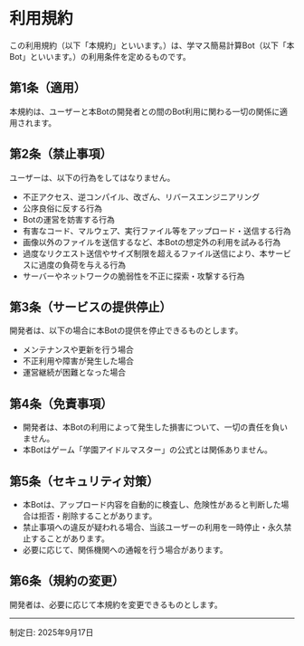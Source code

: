 # 利用規約

この利用規約（以下「本規約」といいます。）は、学マス簡易計算Bot（以下「本Bot」といいます。）の利用条件を定めるものです。

## 第1条（適用）
本規約は、ユーザーと本Botの開発者との間のBot利用に関わる一切の関係に適用されます。

## 第2条（禁止事項）
ユーザーは、以下の行為をしてはなりません。
- 不正アクセス、逆コンパイル、改ざん、リバースエンジニアリング
- 公序良俗に反する行為
- Botの運営を妨害する行為
- 有害なコード、マルウェア、実行ファイル等をアップロード・送信する行為
- 画像以外のファイルを送信するなど、本Botの想定外の利用を試みる行為
- 過度なリクエスト送信やサイズ制限を超えるファイル送信により、本サービスに過度の負荷を与える行為
- サーバーやネットワークの脆弱性を不正に探索・攻撃する行為

## 第3条（サービスの提供停止）
開発者は、以下の場合に本Botの提供を停止できるものとします。
- メンテナンスや更新を行う場合
- 不正利用や障害が発生した場合
- 運営継続が困難となった場合

## 第4条（免責事項）
- 開発者は、本Botの利用によって発生した損害について、一切の責任を負いません。
- 本Botはゲーム「学園アイドルマスター」の公式とは関係ありません。

## 第5条（セキュリティ対策）
- 本Botは、アップロード内容を自動的に検査し、危険性があると判断した場合は拒否・削除することがあります。
- 禁止事項への違反が疑われる場合、当該ユーザーの利用を一時停止・永久禁止することがあります。
- 必要に応じて、関係機関への通報を行う場合があります。

## 第6条（規約の変更）
開発者は、必要に応じて本規約を変更できるものとします。

---

制定日: 2025年9月17日

